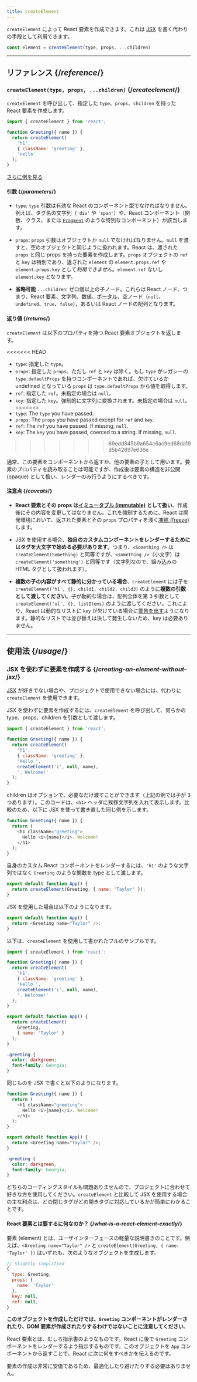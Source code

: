 ```yaml
---
title: createElement
---
```


<Intro>

`createElement` によって React 要素を作成できます。これは [JSX](/learn/writing-markup-with-jsx) を書く代わりの手段として利用できます。

```js
const element = createElement(type, props, ...children)
```

</Intro>

<InlineToc />

---

## リファレンス {/*reference*/}

### `createElement(type, props, ...children)` {/*createelement*/}

`createElement` を呼び出して、指定した `type`、`props`、`children` を持った React 要素を作成します。

```js
import { createElement } from 'react';

function Greeting({ name }) {
  return createElement(
    'h1',
    { className: 'greeting' },
    'Hello'
  );
}
```

[さらに例を見る](#usage)

#### 引数 {/*parameters*/}

* `type`: `type` 引数は有効な React のコンポーネント型でなければなりません。例えば、タグ名の文字列（`'div'` や `'span'`）や、React コンポーネント（関数、クラス、または [`Fragment`](/reference/react/Fragment) のような特別なコンポーネント）が該当します。

* `props`: `props` 引数はオブジェクトか `null` でなければなりません。`null` を渡すと、空のオブジェクトと同じように扱われます。React は、渡された `props` と同じ props を持った要素を作成します。`props` オブジェクトの `ref` と `key` は特別であり、返された `element` の `element.props.ref` や `element.props.key` として*利用できません*。`element.ref` ないし `element.key` となります。

* **省略可能** `...children`: ゼロ個以上の子ノード。これらは React ノード、つまり、React 要素、文字列、数値、[ポータル](/reference/react-dom/createPortal)、空ノード（`null`、`undefined`、`true`、`false`）、あるいは React ノードの配列となります。

#### 返り値 {/*returns*/}

`createElement` は以下のプロパティを持つ React 要素オブジェクトを返します。

<<<<<<< HEAD
* `type`: 指定した `type`。
* `props`: 指定した `props`、ただし `ref` と `key` は除く。もし `type` がレガシーの `type.defaultProps` を持つコンポーネントであれば、欠けているか undefined となっている `props` は `type.defaultProps` から値を取得します。
* `ref`: 指定した `ref`。未指定の場合は `null`。
* `key`: 指定した `key`。強制的に文字列に変換されます。未指定の場合は `null`。
=======
* `type`: The `type` you have passed.
* `props`: The `props` you have passed except for `ref` and `key`.
* `ref`: The `ref` you have passed. If missing, `null`.
* `key`: The `key` you have passed, coerced to a string. If missing, `null`.
>>>>>>> 69edd845b9a654c6ac9ed68da19d5b42897e636e

通常、この要素をコンポーネントから返すか、他の要素の子として用います。要素のプロパティを読み取ることは可能ですが、作成後は要素の構造を非公開 (opaque) として扱い、レンダーのみ行うようにするべきです。

#### 注意点 {/*caveats*/}

* **React 要素とその props は[イミュータブル (immutable)](https://en.wikipedia.org/wiki/Immutable_object) として扱い**、作成後にその内容を変更してはなりません。これを強制するために、React は開発環境において、返された要素とその `props` プロパティを浅く[凍結 (freeze)](https://developer.mozilla.org/ja/docs/Web/JavaScript/Reference/Global_Objects/Object/freeze) します。

* JSX を使用する場合、**独自のカスタムコンポーネントをレンダーするためにはタグを大文字で始める必要があります**。つまり、`<Something />` は `createElement(Something)` と同等ですが、`<something />`（小文字）は `createElement('something')` と同等です（文字列なので、組み込みの HTML タグとして扱われます）。

* **複数の子の内容がすべて静的に分かっている場合**、`createElement` には子を `createElement('h1', {}, child1, child2, child3)` のように**複数の引数として渡してください**。子が動的な場合は、配列全体を第 3 引数として `createElement('ul', {}, listItems)` のように渡してください。これにより、React は動的なリストに `key` が欠けている場合に[警告を出す](/learn/rendering-lists#keeping-list-items-in-order-with-key)ようになります。静的なリストでは並び替えは決して発生しないため、key は必要ありません。

---

## 使用法 {/*usage*/}

### JSX を使わずに要素を作成する {/*creating-an-element-without-jsx*/}

[JSX](/learn/writing-markup-with-jsx) が好きでない場合や、プロジェクトで使用できない場合には、代わりに `createElement` を使用できます。

JSX を使わずに要素を作成するには、`createElement` を呼び出して、何らかの <CodeStep step={1}>type</CodeStep>、<CodeStep step={2}>props</CodeStep>、<CodeStep step={3}>children</CodeStep> を引数として渡します。

```js [[1, 5, "'h1'"], [2, 6, "{ className: 'greeting' }"], [3, 7, "'Hello ',"], [3, 8, "createElement('i', null, name),"], [3, 9, "'. Welcome!'"]]
import { createElement } from 'react';

function Greeting({ name }) {
  return createElement(
    'h1',
    { className: 'greeting' },
    'Hello ',
    createElement('i', null, name),
    '. Welcome!'
  );
}
```

<CodeStep step={3}>children</CodeStep> はオプションで、必要なだけ渡すことができます（上記の例では子が 3 つあります）。このコードは、`<h1>` ヘッダに挨拶文字列を入れて表示します。比較のため、以下に JSX を使って書き直した同じ例を示します。

```js [[1, 3, "h1"], [2, 3, "className=\\"greeting\\""], [3, 4, "Hello <i>{name}</i>. Welcome!"], [1, 5, "h1"]]
function Greeting({ name }) {
  return (
    <h1 className="greeting">
      Hello <i>{name}</i>. Welcome!
    </h1>
  );
}
```

自身のカスタム React コンポーネントをレンダーするには、`'h1'` のような文字列ではなく `Greeting` のような関数を <CodeStep step={1}>type</CodeStep> として渡します。

```js [[1, 2, "Greeting"], [2, 2, "{ name: 'Taylor' }"]]
export default function App() {
  return createElement(Greeting, { name: 'Taylor' });
}
```

JSX を使用した場合は以下のようになります。

```js [[1, 2, "Greeting"], [2, 2, "name=\\"Taylor\\""]]
export default function App() {
  return <Greeting name="Taylor" />;
}
```

以下は、`createElement` を使用して書かれたフルのサンプルです。

<Sandpack>

```js
import { createElement } from 'react';

function Greeting({ name }) {
  return createElement(
    'h1',
    { className: 'greeting' },
    'Hello ',
    createElement('i', null, name),
    '. Welcome!'
  );
}

export default function App() {
  return createElement(
    Greeting,
    { name: 'Taylor' }
  );
}
```

```css
.greeting {
  color: darkgreen;
  font-family: Georgia;
}
```

</Sandpack>

同じものを JSX で書くと以下のようになります。

<Sandpack>

```js
function Greeting({ name }) {
  return (
    <h1 className="greeting">
      Hello <i>{name}</i>. Welcome!
    </h1>
  );
}

export default function App() {
  return <Greeting name="Taylor" />;
}
```

```css
.greeting {
  color: darkgreen;
  font-family: Georgia;
}
```

</Sandpack>

どちらのコーディングスタイルも問題ありませんので、プロジェクトに合わせて好きな方を使用してください。`createElement` と比較して JSX を使用する場合の主な利点は、どの閉じタグがどの開きタグに対応しているかが簡単にわかることです。

<DeepDive>

#### React 要素とは要するに何なのか？ {/*what-is-a-react-element-exactly*/}

要素 (element) とは、ユーザインターフェースの軽量な説明書きのことです。例えば、`<Greeting name="Taylor" />` と `createElement(Greeting, { name: 'Taylor' })` はいずれも、次のようなオブジェクトを生成します。

```js
// Slightly simplified
{
  type: Greeting,
  props: {
    name: 'Taylor'
  },
  key: null,
  ref: null,
}
```

**このオブジェクトを作成しただけでは、`Greeting` コンポーネントがレンダーされたり、DOM 要素が作成されたりするわけではないことに注意してください**。

React 要素とは、むしろ指示書のようなものです。React に後で `Greeting` コンポーネントをレンダーするよう指示するものです。このオブジェクトを `App` コンポーネントから返すことで、React に次に何をすべきかを伝えるのです。

要素の作成は非常に安価であるため、最適化したり避けたりする必要はありません。

</DeepDive>
